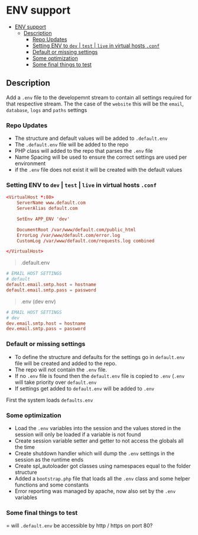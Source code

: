 # ENV support

- [ENV support](#env-support)
  - [Description](#description)
    - [Repo Updates](#repo-updates)
    - [Setting ENV to `dev` | `test` | `live` in virtual hosts `.conf`](#setting-env-to-dev--test--live-in-virtual-hosts-conf)
    - [Default or missing settings](#default-or-missing-settings)
    - [Some optimization](#some-optimization)
    - [Some final things to test](#some-final-things-to-test)

## Description

Add a `.env` file to the developemnt stream to contain all settings required for that respective stream. The the case of the `website` this will be the `email`, `database`, `logs` and `paths` settings

### Repo Updates

- The structure and default values will be added to `.default.env`
- The `.default.env` file will be added to the repo
- PHP class will added to the repo that parses the `.env` file
- Name Spacing will be used to ensure the correct settings are used per environment
- if the `.env` file does not exist it will be created with the default values

### Setting ENV to `dev` | `test` | `live` in virtual hosts `.conf`

```conf
<VirtualHost *:80>
    ServerName www.default.com
    ServerAlias default.com

    SetEnv APP_ENV 'dev'

    DocumentRoot /var/www/default.com/public_html
    ErrorLog /var/www/default.com/error.log
    CustomLog /var/www/default.com/requests.log combined

</VirtualHost>
```

> .default.env

```conf
# EMAIL HOST SETTINGS
# default
default.email.smtp.host = hostname
default.email.smtp.pass = password
```

> .env (dev env)

```conf
# EMAIL HOST SETTINGS
# dev
dev.email.smtp.host = hostname
dev.email.smtp.pass = password
```

### Default or missing settings

- To define the structure and defaults for the settings go in `default.env` file will be created and added to the repo.
- The repo will not contain the `.env` file.
- If no `.env` file is found then the `default.env` file is copied to `.env` (`.env` will take priority over `default.env` 
- If settings get added to `default.env` will be added to `.env`

First the system loads  `defaults.env`

### Some optimization

- Load the `.env` variables into the session and the values stored in the session will only be loaded if a variable is not found
- Create session variable setter and getter to not access the globals all the time
- Create shutdown handler which will dump the `.env` settings in the session as the runtime ends
- Create spl_autoloader got classes using namespaces equal to the folder structure
- Added a `bootstrap.php` file that loads all the `.env` class and some helper functions and some constants
- Error reporting was managed by apache, now also set by the `.env` variables

### Some final things to test

= will `.default.env` be accessible by http / https on port 80?
